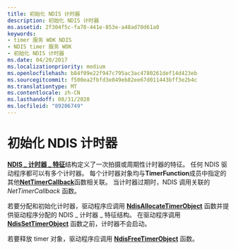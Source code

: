```yaml
---
title: 初始化 NDIS 计时器
description: 初始化 NDIS 计时器
ms.assetid: 2f304f5c-fa70-441e-853e-a48ad70d61a0
keywords:
- timer 服务 WDK NDIS
- NDIS timer 服务 WDK
- 初始化 NDIS 计时器
ms.date: 04/20/2017
ms.localizationpriority: medium
ms.openlocfilehash: b84f09e22f947c795ac3ac4780261def14d423eb
ms.sourcegitcommit: f500ea2fbfd3e849eb82ee67d011443bff3e2b4c
ms.translationtype: MT
ms.contentlocale: zh-CN
ms.lasthandoff: 08/31/2020
ms.locfileid: "89206749"
---
```

# <a name="initializing-ndis-timers"></a>初始化 NDIS 计时器





[**NDIS \_ 计时器 \_ 特征**](/windows-hardware/drivers/ddi/ndis/ns-ndis-_ndis_timer_characteristics)结构定义了一次拍摄或周期性计时器的特征。 任何 NDIS 驱动程序都可以有多个计时器。 每个计时器对象均与**TimerFunction**成员中指定的其他[**NetTimerCallback**](/windows-hardware/drivers/ddi/ndis/nc-ndis-ndis_timer_function)函数相关联。 当计时器过期时，NDIS 调用关联的 *NetTimerCallback* 函数。

若要分配和初始化计时器，驱动程序应调用 [**NdisAllocateTimerObject**](/windows-hardware/drivers/ddi/ndis/nf-ndis-ndisallocatetimerobject) 函数并提供驱动程序分配的 NDIS \_ 计时器 \_ 特征结构。 在驱动程序调用 [**NdisSetTimerObject**](/windows-hardware/drivers/ddi/ndis/nf-ndis-ndissettimerobject) 函数之前，计时器不会启动。

若要释放 timer 对象，驱动程序应调用 [**NdisFreeTimerObject**](/windows-hardware/drivers/ddi/ndis/nf-ndis-ndisfreetimerobject) 函数。

 

